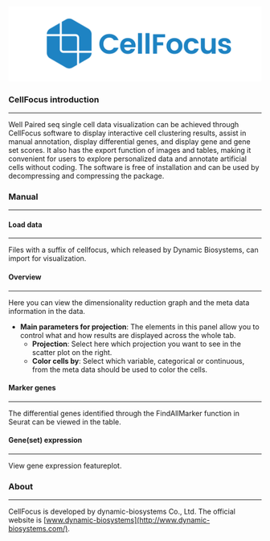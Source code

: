 ![CellFocus](https://github.com/DynamicBiosystems/CellFocus/blob/main/CellFocus.png)

### CellFocus introduction
---

Well Paired seq single cell data visualization can be achieved through CellFocus software to display interactive cell clustering results, assist in manual annotation, display differential genes, and display gene and gene set scores. It also has the export function of images and tables, making it convenient for users to explore personalized data and annotate artificial cells without coding. The software is free of installation and can be used by decompressing and compressing the package.

### Manual

---

#### Load data

---

Files with a suffix of cellfocus, which released by Dynamic Biosystems, can import for visualization.

#### Overview

---

Here you can view the dimensionality reduction graph and the meta data information in the data.

- **Main parameters for projection**: The elements in this panel allow you to control what and how results are displayed across the whole tab.
    - **Projection**: Select here which projection you want to see in the scatter plot on the right.
    - **Color cells by**: Select which variable, categorical or continuous, from the meta data should be used to color the cells.

#### Marker genes

---

The differential genes identified through the FindAllMarker function in Seurat can be viewed in the table.

#### Gene(set) expression

---

View gene expression featureplot.

### About

---

CellFocus is developed by dynamic-biosystems Co., Ltd. The official website is [www.dynamic-biosystems](http://www.dynamic-biosystems.com/).





